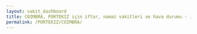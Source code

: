 ```yaml
---
layout: vakit_dashboard
title: COIMBRA, PORTEKIZ için iftar, namaz vakitleri ve hava durumu - ilçe/eyalet seç
permalink: /PORTEKIZ/COIMBRA/
---
```


<script type="text/javascript">
  var GLOBAL_COUNTRY = 'PORTEKIZ';
  var GLOBAL_CITY = 'COIMBRA';
  var GLOBAL_STATE = '';
  var lat = 72;
  var lon = 21;
</script>
